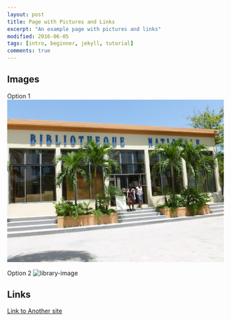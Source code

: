 ```yaml
---
layout: post
title: Page with Pictures and Links
excerpt: "An example page with pictures and links"
modified: 2016-06-05
tags: [intro, beginner, jekyll, tutorial]
comments: true
---
```


## Images
Option 1
![library-image](../images/bibliotheque-nationale.jpg)

Option 2
![library-image]({{site.url}}/images/bibliotheque-nationale.jpg)

## Links

[Link to Another site](http://idrh.ku.edu)
